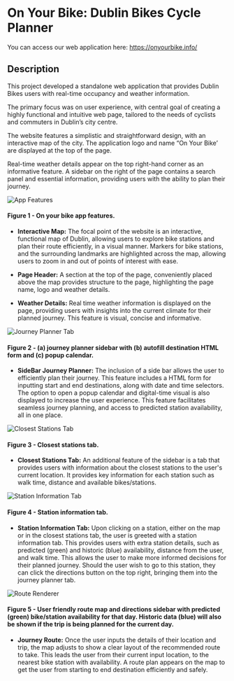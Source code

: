 # On Your Bike: Dublin Bikes Cycle Planner
You can access our web application here: https://onyourbike.info/

## Description
This project developed a standalone web application that provides Dublin Bikes users with real-time occupancy and weather information.

The primary focus was on user experience, with central goal of creating a highly functional and intuitive web page, tailored to the needs of cyclists and commuters in Dublin’s city centre.

The website features a simplistic and straightforward design, with an interactive map of the city. The application logo and name “On Your Bike’ are displayed at the top of the page. 

Real-time weather details appear on the top right-hand corner as an informative feature. A sidebar on the right of the page contains a search panel and essential information, providing users with the ability to plan their journey.

![App Features](https://github.com/TadghPurcell/se-group27-project/blob/main/github_imgs/figure_1.png?raw=true "App Features")
#### Figure 1 - On your bike app features.
- **Interactive Map:** The focal point of the website is an interactive, functional map of Dublin, allowing users to explore bike stations and plan their route efficiently, in a visual manner. Markers for bike stations, and the surrounding landmarks are highlighted across the map, allowing users to zoom in and out of points of interest with ease.

- **Page Header:** A section at the top of the page, conveniently placed above the map provides structure to the page, highlighting the page name, logo and weather details.

- **Weather Details:** Real time weather information is displayed on the page, providing users with insights into the current climate for their planned journey. This feature is visual, concise and informative.
  
![Journey Planner Tab](https://github.com/TadghPurcell/se-group27-project/blob/main/github_imgs/figure_2.png?raw=true "Journey Planner Tab")
#### Figure 2 - (a) journey planner sidebar with (b) autofill destination HTML form and (c) popup calendar.
- **SideBar Journey Planner:** The inclusion of a side bar allows the user to efficiently plan their journey. This feature includes a HTML form for inputting start and end destinations, along with date and time selectors. The option to open a popup calendar and digital-time visual is also displayed to increase the user experience. 
This feature facilitates seamless journey planning, and access to predicted station availability, all in one place.

![Closest Stations Tab](https://github.com/TadghPurcell/se-group27-project/blob/main/github_imgs/figure_3.png?raw=true "Closest Stations Tab")
#### Figure 3 - Closest stations tab.
- **Closest Stations Tab:** An additional feature of the sidebar is a tab that provides users with information about the closest stations to the user's current location. It provides key information for each station such as walk time, distance and available bikes/stations.

![Station Information Tab](https://github.com/TadghPurcell/se-group27-project/blob/main/github_imgs/figure_4.png?raw=true "Station Information Tab")
#### Figure 4 - Station information tab.
- **Station Information Tab:** Upon clicking on a station, either on the map or in the closest stations tab, the user is greeted with a station information tab. This provides users with extra station details, such as predicted (green) and historic (blue) availability, distance from the user, and walk time. This allows the user to make more informed decisions for their planned journey. Should the user wish to go to this station, they can click the directions  button on the top right, bringing them into the journey planner tab.

![Route Renderer](https://github.com/TadghPurcell/se-group27-project/blob/main/github_imgs/figure_5.png?raw=true "Route Renderer")
#### Figure 5 - User friendly route map and directions sidebar with predicted (green) bike/station availability for that day. Historic data (blue) will also be shown if the trip is being planned for the current day.
- **Journey Route:** Once the user inputs the details of their location and trip, the map adjusts to show a clear layout of the recommended route to take. This leads the user from their current input location, to the nearest bike station with availability. A route plan appears on the map to get the user from starting to end destination efficiently and safely.
